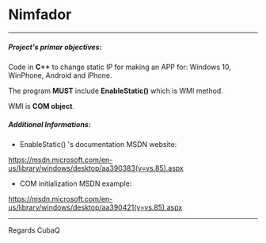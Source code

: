# Nimfador

------------

##### Project's primar objectives: 

Code in **C++** to change static IP for making an APP for:
Windows 10, WinPhone, Android and iPhone.

The program **MUST** include **EnableStatic()** 
which is WMI method. 

WMI is **COM object**.

##### Additional Informations:
 
* EnableStatic() 's documentation MSDN website:

https://msdn.microsoft.com/en-us/library/windows/desktop/aa390383(v=vs.85).aspx 

* COM initialization MSDN example:

https://msdn.microsoft.com/en-us/library/windows/desktop/aa390421(v=vs.85).aspx

----------

Regards CubaQ

